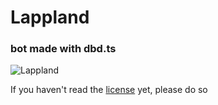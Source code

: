 # Lappland 
### bot made with dbd.ts

![Lappland](https://static.wikia.nocookie.net/mrfz/images/7/73/Lappland_Skin_1.png/revision/latest?cb=20200501183633)

If you haven't read the [license](https://github.com/Pavez7274/Lappland/blob/master/LICENSE.md) yet, please do so